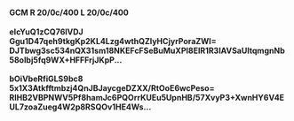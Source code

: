 #### GCM R 20/0c/400 L 20/0c/400
**eIcYuQ1zCQ76lVDJ**<br/>**Ggu1D47qeh9tkgKp2KL4Lzg4wthQZlyHCjyrPoraZWI=**<br/>**DJTbwg3sc534nQX31sm18NKEFcFSeBuMuXPl8ElR1R3IAVSaUItqmgnNb58oIbj5fq9WX+HFFFrjJKpP...**<br/><br/>
**bOiVbeRfiGLS9bc8**<br/>**5x1X3Atkfftmbzj4QnJBJaycgeDZXX/RtOoE6wcPeso=**<br/>**RlHB2VBPNWV5Pf8hamJc6PQOrrKUEu5UpnHB/57XvyP3+XwnHY6V4EUL7zoaZueg4W2p8RSQOv1HE4Ws...**